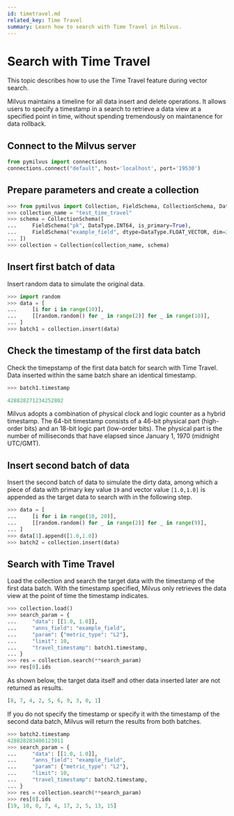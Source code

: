 ```yaml
---
id: timetravel.md
related_key: Time Travel
summary: Learn how to search with Time Travel in Milvus.
---
```


# Search with Time Travel

This topic describes how to use the Time Travel feature during vector search.

Milvus maintains a timeline for all data insert and delete operations. It allows users to specify a timestamp in a search to retrieve a data view at a specified point in time, without spending tremendously on maintanence for data rollback.

## Connect to the Milvus server

```python
from pymilvus import connections
connections.connect("default", host='localhost', port='19530')
```

## Prepare parameters and create a collection

```python
>>> from pymilvus import Collection, FieldSchema, CollectionSchema, DataType
>>> collection_name = "test_time_travel"
>>> schema = CollectionSchema([
...     FieldSchema("pk", DataType.INT64, is_primary=True),
...     FieldSchema("example_field", dtype=DataType.FLOAT_VECTOR, dim=2)
... ])
>>> collection = Collection(collection_name, schema)
```

## Insert first batch of data

Insert random data to simulate the original data.

```python
>>> import random
>>> data = [
...     [i for i in range(10)],
...     [[random.random() for _ in range(2)] for _ in range(10)],
... ]
>>> batch1 = collection.insert(data)
```

## Check the timestamp of the first data batch

Check the timepstamp of the first data batch for search with Time Travel. Data inserted within the same batch share an identical timestamp.

```python
>>> batch1.timestamp
```

```python
428828271234252802
```

<div class="alert note">
  Milvus adopts a combination of physical clock and logic counter as a hybrid timestamp. The 64-bit timestamp consists of a 46-bit physical part (high-order bits) and an 18-bit logic part (low-order bits). The physical part is the number of milliseconds that have elapsed since January 1, 1970 (midnight UTC/GMT).
</div>



## Insert second batch of data

Insert the second batch of data to simulate the dirty data, among which a piece of data with primary key value `19` and vector value `[1.0,1.0]` is appended as the target data to search with in the following step.

```python
>>> data = [
...     [i for i in range(10, 20)],
...     [[random.random() for _ in range(2)] for _ in range(9)],
... ]
>>> data[1].append([1.0,1.0])
>>> batch2 = collection.insert(data)
```

## Search with Time Travel

Load the collection and search the target data with the timestamp of the first data batch. With the timestamp specified, Milvus only retrieves the data view at the point of time the timestamp indicates.

```python
>>> collection.load()
>>> search_param = {
...     "data": [[1.0, 1.0]],
...     "anns_field": "example_field",
...     "param": {"metric_type": "L2"},
...     "limit": 10,
...     "travel_timestamp": batch1.timestamp,
... }
>>> res = collection.search(**search_param)
>>> res[0].ids
```

As shown below, the target data itself and other data inserted later are not returned as results.

```python
[8, 7, 4, 2, 5, 6, 9, 3, 0, 1]
```

If you do not specify the timestamp or specify it with the timestamp of the second data batch, Milvus will return the results from both batches.

```python
>>> batch2.timestamp
428828283406123011
>>> search_param = {
...     "data": [[1.0, 1.0]],
...     "anns_field": "example_field",
...     "param": {"metric_type": "L2"},
...     "limit": 10,
...     "travel_timestamp": batch2.timestamp,
... }
>>> res = collection.search(**search_param)
>>> res[0].ids
[19, 10, 8, 7, 4, 17, 2, 5, 13, 15]
```



